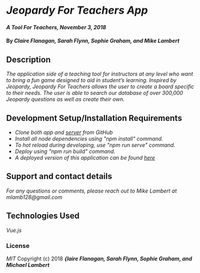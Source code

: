 # _Jeopardy For Teachers App_

#### _A Tool For Teachers, November 3, 2018_

#### By _**Claire Flanagan, Sarah Flynn, Sophie Graham, and Mike Lambert**_

## Description
_The application side of a teaching tool for instructors at any level who want to bring a fun game designed to aid in student’s learning. Inspired by Jeopardy, Jeopardy For Teachers allows the user to create a board specific to their needs. The user is able to search our database of over 300,000 Jeopardy questions as well as create their own._

## Development Setup/Installation Requirements
* _Clone both app and [server](https://github.com/MikeBLambert/jeopardy_for_teachers_server) from GitHub_
* _Install all node dependencies using "npm install" command._
* _To hot reload during developing, use "npm run serve" command._
* _Deploy using "npm run build" command._
* _A deployed version of this application can be found [here](https://jeopardy-for-educators.herokuapp.com)_

## Support and contact details
_For any questions or comments, please reach out to Mike Lambert at mlamb128@gmail.com_

## Technologies Used
_Vue.js_

### License
*MIT*
Copyright (c) 2018 **_{laire Flanagan, Sarah Flynn, Sophie Graham, and Michael Lambert_**